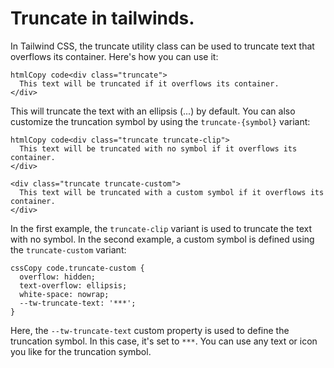 # Truncate in tailwinds.

In Tailwind CSS, the truncate utility class can be used to truncate text that overflows its container. Here's how you can use it:

```plaintext
htmlCopy code<div class="truncate">
  This text will be truncated if it overflows its container.
</div>
```

This will truncate the text with an ellipsis (...) by default. You can also customize the truncation symbol by using the `truncate-{symbol}` variant:

```plaintext
htmlCopy code<div class="truncate truncate-clip">
  This text will be truncated with no symbol if it overflows its container.
</div>

<div class="truncate truncate-custom">
  This text will be truncated with a custom symbol if it overflows its container.
</div>
```

In the first example, the `truncate-clip` variant is used to truncate the text with no symbol. In the second example, a custom symbol is defined using the `truncate-custom` variant:

```plaintext
cssCopy code.truncate-custom {
  overflow: hidden;
  text-overflow: ellipsis;
  white-space: nowrap;
  --tw-truncate-text: '***';
}
```

Here, the `--tw-truncate-text` custom property is used to define the truncation symbol. In this case, it's set to `***`. You can use any text or icon you like for the truncation symbol.